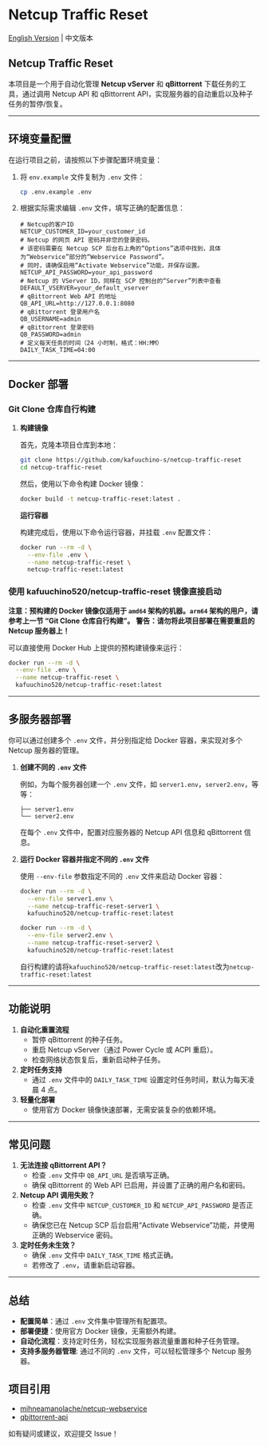 # Netcup Traffic Reset

[English Version](README_EN.md) | 中文版本

## Netcup Traffic Reset

本项目是一个用于自动化管理 **Netcup vServer** 和 **qBittorrent** 下载任务的工具，通过调用 Netcup API 和 qBittorrent API，实现服务器的自动重启以及种子任务的暂停/恢复。

---

## 环境变量配置

在运行项目之前，请按照以下步骤配置环境变量：

1. 将 `env.example` 文件复制为 `.env` 文件：

    ```bash
    cp .env.example .env
    ```

2. 根据实际需求编辑 `.env` 文件，填写正确的配置信息：

    ```plaintext
    # Netcup的客户ID
    NETCUP_CUSTOMER_ID=your_customer_id
    # Netcup 的网页 API 密码并非您的登录密码。
    # 该密码需要在 Netcup SCP 后台右上角的“Options”选项中找到，具体为“Webservice”部分的“Webservice Password”。
    # 同时，请确保启用“Activate Webservice”功能，并保存设置。
    NETCUP_API_PASSWORD=your_api_password
    # Netcup 的 VServer ID，同样在 SCP 控制台的“Server”列表中查看
    DEFAULT_VSERVER=your_default_vserver
    # qBittorrent Web API 的地址
    QB_API_URL=http://127.0.0.1:8080
    # qBittorrent 登录用户名
    QB_USERNAME=admin
    # qBittorrent 登录密码
    QB_PASSWORD=admin
    # 定义每天任务的时间（24 小时制，格式：HH:MM）
    DAILY_TASK_TIME=04:00
    ```

---

## Docker 部署

### Git Clone 仓库自行构建

1. **构建镜像**

    首先，克隆本项目仓库到本地：

    ```bash
    git clone https://github.com/kafuuchino-s/netcup-traffic-reset
    cd netcup-traffic-reset
    ```

    然后，使用以下命令构建 Docker 镜像：

    ```bash
    docker build -t netcup-traffic-reset:latest .
    ```

    **运行容器**

    构建完成后，使用以下命令运行容器，并挂载 `.env` 配置文件：

    ```bash
    docker run --rm -d \
      --env-file .env \
      --name netcup-traffic-reset \
      netcup-traffic-reset:latest
    ```

### 使用 kafuuchino520/netcup-traffic-reset 镜像直接启动

**注意：预构建的 Docker 镜像仅适用于 `amd64` 架构的机器。`arm64` 架构的用户，请参考上一节 “Git Clone 仓库自行构建”。**
**警告：请勿将此项目部署在需要重启的 Netcup 服务器上！**

可以直接使用 Docker Hub 上提供的预构建镜像来运行：

```bash
docker run --rm -d \
  --env-file .env \
  --name netcup-traffic-reset \
  kafuuchino520/netcup-traffic-reset:latest
```

---

## 多服务器部署

你可以通过创建多个 `.env` 文件，并分别指定给 Docker 容器，来实现对多个 Netcup 服务器的管理。

1. **创建不同的 `.env` 文件**

    例如，为每个服务器创建一个 `.env` 文件，如 `server1.env`，`server2.env`，等等：

    ```
    ├── server1.env
    └── server2.env
    ```

    在每个 `.env` 文件中，配置对应服务器的 Netcup API 信息和 qBittorrent 信息。

2. **运行 Docker 容器并指定不同的 `.env` 文件**

    使用 `--env-file` 参数指定不同的 `.env` 文件来启动 Docker 容器：

    ```bash
    docker run --rm -d \
      --env-file server1.env \
      --name netcup-traffic-reset-server1 \
      kafuuchino520/netcup-traffic-reset:latest
    
    docker run --rm -d \
      --env-file server2.env \
      --name netcup-traffic-reset-server2 \
      kafuuchino520/netcup-traffic-reset:latest
    ```
    自行构建的请将`kafuuchino520/netcup-traffic-reset:latest`改为`netcup-traffic-reset:latest`

---

## 功能说明

1. **自动化重置流程**
    -   暂停 qBittorrent 的种子任务。
    -   重启 Netcup vServer（通过 Power Cycle 或 ACPI 重启）。
    -   检查网络状态恢复后，重新启动种子任务。
2. **定时任务支持**
    -   通过 `.env` 文件中的 `DAILY_TASK_TIME` 设置定时任务时间，默认为每天凌晨 4 点。
3. **轻量化部署**
    -   使用官方 Docker 镜像快速部署，无需安装复杂的依赖环境。

---

## 常见问题

1. **无法连接 qBittorrent API？**
    -   检查 `.env` 文件中 `QB_API_URL` 是否填写正确。
    -   确保 qBittorrent 的 Web API 已启用，并设置了正确的用户名和密码。
2. **Netcup API 调用失败？**
    -   检查 `.env` 文件中 `NETCUP_CUSTOMER_ID` 和 `NETCUP_API_PASSWORD` 是否正确。
    -   确保您已在 Netcup SCP 后台启用“Activate Webservice”功能，并使用正确的 Webservice 密码。
3. **定时任务未生效？**
    -   确保 `.env` 文件中 `DAILY_TASK_TIME` 格式正确。
    -   若修改了 `.env`，请重新启动容器。

---

## 总结

-   **配置简单**：通过 `.env` 文件集中管理所有配置项。
-   **部署便捷**：使用官方 Docker 镜像，无需额外构建。
-   **自动化流程**：支持定时任务，轻松实现服务器流量重置和种子任务管理。
-   **支持多服务器管理**: 通过不同的 `.env` 文件，可以轻松管理多个 Netcup 服务器。

## 项目引用

-   [mihneamanolache/netcup-webservice](https://github.com/mihneamanolache/netcup-webservice)
-   [qbittorrent-api](https://pypi.org/project/qbittorrent-api/)

如有疑问或建议，欢迎提交 Issue！
